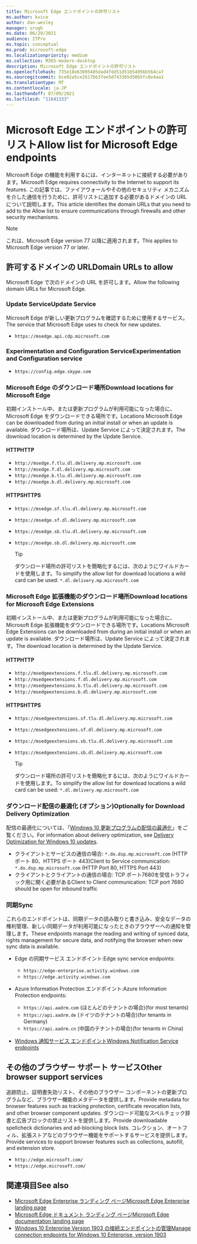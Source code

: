 ```yaml
---
title: Microsoft Edge エンドポイントの許可リスト
ms.author: kvice
author: dan-wesley
manager: srugh
ms.date: 06/29/2021
audience: ITPro
ms.topic: conceptual
ms.prod: microsoft-edge
ms.localizationpriority: medium
ms.collection: M365-modern-desktop
description: Microsoft Edge エンドポイントの許可リスト
ms.openlocfilehash: 735e18e63095405dad4fdd51d51654956b564ca7
ms.sourcegitcommit: bce02a5ce2617bb37ee5d743365d50b5fc8e4aa1
ms.translationtype: MT
ms.contentlocale: ja-JP
ms.lasthandoff: 07/09/2021
ms.locfileid: "11641333"
---
```

# <a name="allow-list-for-microsoft-edge-endpoints"></a><span data-ttu-id="0e018-103">Microsoft Edge エンドポイントの許可リスト</span><span class="sxs-lookup"><span data-stu-id="0e018-103">Allow list for Microsoft Edge endpoints</span></span>

<span data-ttu-id="0e018-104">Microsoft Edge の機能を利用するには、インターネットに接続する必要があります。</span><span class="sxs-lookup"><span data-stu-id="0e018-104">Microsoft Edge requires connectivity to the Internet to support its features.</span></span> <span data-ttu-id="0e018-105">この記事では、ファイアウォールやその他のセキュリティ メカニズムを介した通信を行うために、許可リストに追加する必要があるドメインの URL について説明します。</span><span class="sxs-lookup"><span data-stu-id="0e018-105">This article identifies the domain URLs that you need to add to the Allow list to ensure communications through firewalls and other security mechanisms.</span></span>

> [!NOTE]
> <span data-ttu-id="0e018-106">これは、Microsoft Edge version 77 以降に適用されます。</span><span class="sxs-lookup"><span data-stu-id="0e018-106">This applies  to Microsoft Edge version 77 or later.</span></span>

## <a name="domain-urls-to-allow"></a><span data-ttu-id="0e018-107">許可するドメインの URL</span><span class="sxs-lookup"><span data-stu-id="0e018-107">Domain URLs to allow</span></span>

<span data-ttu-id="0e018-108">Microsoft Edge で次のドメインの URL を許可します。</span><span class="sxs-lookup"><span data-stu-id="0e018-108">Allow the following domain URLs for Microsoft Edge.</span></span>

### <a name="update-service"></a><span data-ttu-id="0e018-109">Update Service</span><span class="sxs-lookup"><span data-stu-id="0e018-109">Update Service</span></span>

<span data-ttu-id="0e018-110">Microsoft Edge が新しい更新プログラムを確認するために使用するサービス。</span><span class="sxs-lookup"><span data-stu-id="0e018-110">The service that Microsoft Edge uses to check for new updates.</span></span>

- `https://msedge.api.cdp.microsoft.com`

### <a name="experimentation-and-configuration-service"></a><span data-ttu-id="0e018-111">Experimentation and Configuration Service</span><span class="sxs-lookup"><span data-stu-id="0e018-111">Experimentation and Configuration service</span></span>

- `https://config.edge.skype.com`

### <a name="download-locations-for-microsoft-edge"></a><span data-ttu-id="0e018-112">Microsoft Edge のダウンロード場所</span><span class="sxs-lookup"><span data-stu-id="0e018-112">Download locations for Microsoft Edge</span></span>

<span data-ttu-id="0e018-113">初期インストール中、または更新プログラムが利用可能になった場合に、Microsoft Edge をダウンロードできる場所です。</span><span class="sxs-lookup"><span data-stu-id="0e018-113">Locations Microsoft Edge can be downloaded from during an initial install or when an update is available.</span></span> <span data-ttu-id="0e018-114">ダウンロード場所は、Update Service によって決定されます。</span><span class="sxs-lookup"><span data-stu-id="0e018-114">The download location is determined by the Update Service.</span></span>

#### <a name="http"></a><span data-ttu-id="0e018-115">HTTP</span><span class="sxs-lookup"><span data-stu-id="0e018-115">HTTP</span></span>

- `http://msedge.f.tlu.dl.delivery.mp.microsoft.com`
- `http://msedge.f.dl.delivery.mp.microsoft.com`
- `http://msedge.b.tlu.dl.delivery.mp.microsoft.com`
- `http://msedge.b.dl.delivery.mp.microsoft.com`

#### <a name="https"></a><span data-ttu-id="0e018-116">HTTPS</span><span class="sxs-lookup"><span data-stu-id="0e018-116">HTTPS</span></span>

- `https://msedge.sf.tlu.dl.delivery.mp.microsoft.com`
- `https://msedge.sf.dl.delivery.mp.microsoft.com`
- `https://msedge.sb.tlu.dl.delivery.mp.microsoft.com`
- `https://msedge.sb.dl.delivery.mp.microsoft.com`

  > [!TIP]
  > <span data-ttu-id="0e018-117">ダウンロード場所の許可リストを簡略化するには、次のようにワイルドカードを使用します。</span><span class="sxs-lookup"><span data-stu-id="0e018-117">To simplify the allow list for download locations a wild card can be used:</span></span> `*.dl.delivery.mp.microsoft.com`

### <a name="download-locations-for-microsoft-edge-extensions"></a><span data-ttu-id="0e018-118">Microsoft Edge 拡張機能のダウンロード場所</span><span class="sxs-lookup"><span data-stu-id="0e018-118">Download locations for Microsoft Edge Extensions</span></span>

<span data-ttu-id="0e018-119">初期インストール中、または更新プログラムが利用可能になった場合に、Microsoft Edge 拡張機能をダウンロードできる場所です。</span><span class="sxs-lookup"><span data-stu-id="0e018-119">Locations Microsoft Edge Extensions can be downloaded from during an initial install or when an update is available.</span></span> <span data-ttu-id="0e018-120">ダウンロード場所は、Update Service によって決定されます。</span><span class="sxs-lookup"><span data-stu-id="0e018-120">The download location is determined by the Update Service.</span></span>

#### <a name="http"></a><span data-ttu-id="0e018-121">HTTP</span><span class="sxs-lookup"><span data-stu-id="0e018-121">HTTP</span></span>

- `http://msedgeextensions.f.tlu.dl.delivery.mp.microsoft.com`
- `http://msedgeextensions.f.dl.delivery.mp.microsoft.com`
- `http://msedgeextensions.b.tlu.dl.delivery.mp.microsoft.com`
- `http://msedgeextensions.b.dl.delivery.mp.microsoft.com`

#### <a name="https"></a><span data-ttu-id="0e018-122">HTTPS</span><span class="sxs-lookup"><span data-stu-id="0e018-122">HTTPS</span></span>

- `https://msedgeextensions.sf.tlu.dl.delivery.mp.microsoft.com`
- `https://msedgeextensions.sf.dl.delivery.mp.microsoft.com`
- `https://msedgeextensions.sb.tlu.dl.delivery.mp.microsoft.com`
- `https://msedgeextensions.sb.dl.delivery.mp.microsoft.com`

  > [!TIP]
  > <span data-ttu-id="0e018-123">ダウンロード場所の許可リストを簡略化するには、次のようにワイルドカードを使用します。</span><span class="sxs-lookup"><span data-stu-id="0e018-123">To simplify the allow list for download locations a wild card can be used:</span></span> `*.dl.delivery.mp.microsoft.com`

### <a name="optionally-for-download-delivery-optimization"></a><span data-ttu-id="0e018-124">ダウンロード配信の最適化 (オプション)</span><span class="sxs-lookup"><span data-stu-id="0e018-124">Optionally for Download Delivery Optimization</span></span>

<span data-ttu-id="0e018-125">配信の最適化については、「[Windows 10 更新プログラムの配信の最適化](/windows/deployment/update/waas-delivery-optimization)」をご覧ください。</span><span class="sxs-lookup"><span data-stu-id="0e018-125">For information about delivery optimization, see [Delivery Optimization for Windows 10 updates](/windows/deployment/update/waas-delivery-optimization).</span></span>

- <span data-ttu-id="0e018-126">クライアントとサービスの通信の場合: `*.do.dsp.mp.microsoft.com` (HTTP ポート 80、HTTPS ポート 443)</span><span class="sxs-lookup"><span data-stu-id="0e018-126">Client to Service communication: `*.do.dsp.mp.microsoft.com` (HTTP Port 80, HTTPS Port 443)</span></span>
- <span data-ttu-id="0e018-127">クライアントとクライアントの通信の場合: TCP ポート7680を受信トラフィック用に開く必要がある</span><span class="sxs-lookup"><span data-stu-id="0e018-127">Client to Client communication: TCP port 7680 should be open for inbound traffic</span></span>

### <a name="sync"></a><span data-ttu-id="0e018-128">同期</span><span class="sxs-lookup"><span data-stu-id="0e018-128">Sync</span></span>

<span data-ttu-id="0e018-129">これらのエンドポイントは、同期データの読み取りと書き込み、安全なデータの権利管理、新しい同期データが利用可能になったときのブラウザーへの通知を管理します。</span><span class="sxs-lookup"><span data-stu-id="0e018-129">These endpoints manage the reading and writing of synced data, rights management for secure data, and notifying the browser when new sync data is available.</span></span>

- <span data-ttu-id="0e018-130">Edge の同期サービス エンドポイント:</span><span class="sxs-lookup"><span data-stu-id="0e018-130">Edge sync service endpoints:</span></span>

  - `https://edge-enterprise.activity.windows.com`
  - `https://edge.activity.windows.com`

- <span data-ttu-id="0e018-131">Azure Information Protection エンドポイント:</span><span class="sxs-lookup"><span data-stu-id="0e018-131">Azure Information Protection endpoints:</span></span>

  - `https://api.aadrm.com` <span data-ttu-id="0e018-132">(ほとんどのテナントの場合)</span><span class="sxs-lookup"><span data-stu-id="0e018-132">(for most tenants)</span></span>
  - `https://api.aadrm.de` <span data-ttu-id="0e018-133">(ドイツのテナントの場合)</span><span class="sxs-lookup"><span data-stu-id="0e018-133">(for tenants in Germany)</span></span>
  - `https://api.aadrm.cn` <span data-ttu-id="0e018-134">(中国のテナントの場合)</span><span class="sxs-lookup"><span data-stu-id="0e018-134">(for tenants in China)</span></span>

- [<span data-ttu-id="0e018-135">Windows 通知サービス エンドポイント</span><span class="sxs-lookup"><span data-stu-id="0e018-135">Windows Notification Service endpoints</span></span>](/windows/uwp/design/shell/tiles-and-notifications/firewall-allowlist-config)

## <a name="other-browser-support-services"></a><span data-ttu-id="0e018-136">その他のブラウザー サポート サービス</span><span class="sxs-lookup"><span data-stu-id="0e018-136">Other browser support services</span></span>

<span data-ttu-id="0e018-137">追跡防止、証明書失効リスト、その他のブラウザー コンポーネントの更新プログラムなど、ブラウザー機能のメタデータを提供します。</span><span class="sxs-lookup"><span data-stu-id="0e018-137">Provide metadata for browser features such as tracking protection, certificate revocation lists, and other browser component updates.</span></span> <span data-ttu-id="0e018-138">ダウンロード可能なスペルチェック辞書と広告ブロックの禁止リストを提供します。</span><span class="sxs-lookup"><span data-stu-id="0e018-138">Provide downloadable spellcheck dictionaries and ad-blocking block lists.</span></span> <span data-ttu-id="0e018-139">コレクション、オートフィル、拡張ストアなどのブラウザー機能をサポートするサービスを提供します。</span><span class="sxs-lookup"><span data-stu-id="0e018-139">Provide services to support browser features such as collections, autofill, and extension store.</span></span>

- `http://edge.microsoft.com/`
- `https://edge.microsoft.com/`

## <a name="see-also"></a><span data-ttu-id="0e018-140">関連項目</span><span class="sxs-lookup"><span data-stu-id="0e018-140">See also</span></span>

- [<span data-ttu-id="0e018-141">Microsoft Edge Enterprise ランディング ページ</span><span class="sxs-lookup"><span data-stu-id="0e018-141">Microsoft Edge Enterprise landing page</span></span>](https://aka.ms/EdgeEnterprise)
- [<span data-ttu-id="0e018-142">Microsoft Edge ドキュメント ランディング ページ</span><span class="sxs-lookup"><span data-stu-id="0e018-142">Microsoft Edge documentation landing page</span></span>](./index.yml)
- [<span data-ttu-id="0e018-143">Windows 10 Enterprise Version 1903 の接続エンドポイントの管理</span><span class="sxs-lookup"><span data-stu-id="0e018-143">Manage connection endpoints for Windows 10 Enterprise, version 1903</span></span>](/windows/privacy/manage-windows-1903-endpoints)